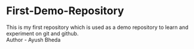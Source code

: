 # First-Demo-Repository
This is my first repository which is used as a demo repository to learn and experiment on git and github.
<br>
Author - Ayush Bheda
